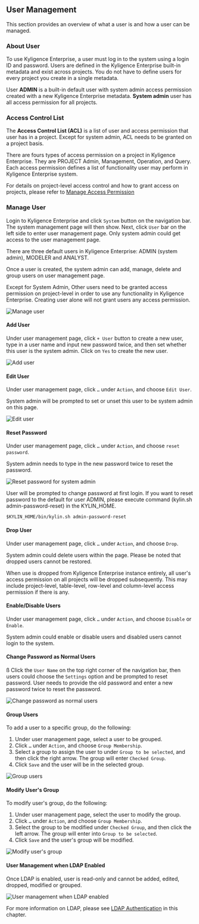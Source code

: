 ## User Management

This section provides an overview of what a user is and how a user can be managed. 

### About User

To use Kyligence Enterprise, a user must log in to the system using a login ID and password. Users are defined in the Kyligence Enterprise built-in metadata and exist across projects. You do not have to define users for every project you create in a single metadata. 

User **ADMIN** is a built-in default user with system admin access permission created with a new Kyligence Enterprise metadata. **System admin** user has all access permission for all projects. 

### Access Control List

The **Access Control List (ACL)** is a list of user and access permission that user has in a project. Except for system admin, ACL needs to be granted on a project basis. 

There are fours types of access permission on a project in Kyligence Enterprise. They are PROJECT Admin, Management, Operation, and Query. Each access permission defines a list of functionality user may perform in Kyligence Enterprise system.

For details on project-level access control and how to grant access on projects, please refer to [Manage Access Permission](acl.en.md) 

### Manage User

Login to Kyligence Enterprise and click `System` button on the navigation bar. The system management page will then show. Next, click `User` bar on the left side to enter user management page. Only system admin could get access to the user management page. 

There are three default users in Kyligence Enterprise: ADMIN (system admin), MODELER and ANALYST.

Once a user is created, the system admin can add, manage, delete and group users on user management page. 

Except for System Admin, Other users need to be granted access permission on project-level in order to use any functionality in Kyligence Enterprise. Creating user alone will not grant users any access permission. 

![Manage user](images/user/user_w1.png)


#### Add User
Under user management page, click `+ User` button to create a new user, type in a user name and input new password twice, and then set whether this user is the system admin. Click on `Yes` to create the new user. 

![Add user](images/user/user_w2.png)

#### Edit User
Under user management page, click `…` under `Action`, and choose `Edit User`. 

System admin will be prompted to set or unset this user to be system admin on this page. 

![Edit user](images/user/user_w3.png)

#### Reset Password
Under user management page, click `…` under `Action`, and choose `reset password`.

System admin needs to type in the new password twice to reset the password. 

![Reset password for system admin](images/user/user_w4.png)



User will be prompted to change password at first login. If you want to reset password to the default for user ADMIN, please execute command (kylin.sh admin-password-reset) in the KYLIN_HOME.

```
$KYLIN_HOME/bin/kylin.sh admin-password-reset
```

#### Drop User

Under user management page, click `…` under `Action`, and choose `Drop`.

System admin could delete users within the page. Please be noted that dropped users cannot be restored. 

When use is dropped from Kyligence Enterprise instance entirely, all user's access permission on all projects will be dropped subsequently. This may include project-level, table-level, row-level and column-level access permission if there is any. 

#### Enable/Disable Users

Under user management page, click `…` under `Action`, and choose `Disable` or `Enable`.

System admin could enable or disable users and disabled users cannot login to the system. 

#### Change Password as Normal Users
ß
Click the `User Name` on the top right corner of the navigation bar, then users could choose the `Settings` option and be prompted to reset password. User needs to provide the old password and enter a new password twice to reset the password.

![Change password as normal users](images/user/user_w5.png)

#### Group Users

To add a user to a specific group, do the following:

1. Under user management page, select a user to be grouped.
2. Click `…` under `Action`, and choose `Group Membership`.
3. Select a group to assign the user to under `Group to be selected`, and then click the right arrow. The group will enter `Checked Group`.
4. Click `Save` and the user will be in the selected group.

![Group users](images/user/user_w6.png)



#### Modify User's Group

To modify user's group, do the following:

1. Under user management page, select the user to modify the group.
2. Click `…` under `Action`, and choose `Group Membership`.
3. Select the group to be modified under `Checked Group`, and then click the left arrow. The group will enter into `Group to be selected`.
4. Click `Save` and the user's group will be modified.

![Modify user's group](images/user/user_w7.png)



#### User Management when LDAP Enabled

Once LDAP is enabled, user is read-only and cannot be added, edited, dropped, modified or grouped.

![User management when LDAP enabled](images/user/user_w8.png)

For more information on LDAP, please see [LDAP Authentication](ldap.en.md) in this chapter.